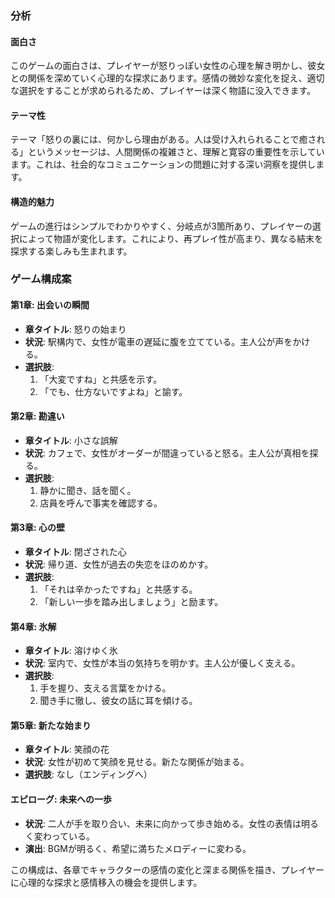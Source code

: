 ### 分析

#### 面白さ
このゲームの面白さは、プレイヤーが怒りっぽい女性の心理を解き明かし、彼女との関係を深めていく心理的な探求にあります。感情の微妙な変化を捉え、適切な選択をすることが求められるため、プレイヤーは深く物語に没入できます。

#### テーマ性
テーマ「怒りの裏には、何かしら理由がある。人は受け入れられることで癒される」というメッセージは、人間関係の複雑さと、理解と寛容の重要性を示しています。これは、社会的なコミュニケーションの問題に対する深い洞察を提供します。

#### 構造的魅力
ゲームの進行はシンプルでわかりやすく、分岐点が3箇所あり、プレイヤーの選択によって物語が変化します。これにより、再プレイ性が高まり、異なる結末を探求する楽しみも生まれます。

### ゲーム構成案

#### 第1章: 出会いの瞬間
- **章タイトル**: 怒りの始まり
- **状況**: 駅構内で、女性が電車の遅延に腹を立てている。主人公が声をかける。
- **選択肢**:
  1. 「大変ですね」と共感を示す。
  2. 「でも、仕方ないですよね」と諭す。

#### 第2章: 勘違い
- **章タイトル**: 小さな誤解
- **状況**: カフェで、女性がオーダーが間違っていると怒る。主人公が真相を探る。
- **選択肢**:
  1. 静かに聞き、話を聞く。
  2. 店員を呼んで事実を確認する。

#### 第3章: 心の壁
- **章タイトル**: 閉ざされた心
- **状況**: 帰り道、女性が過去の失恋をほのめかす。
- **選択肢**:
  1. 「それは辛かったですね」と共感する。
  2. 「新しい一歩を踏み出しましょう」と励ます。

#### 第4章: 氷解
- **章タイトル**: 溶けゆく氷
- **状況**: 室内で、女性が本当の気持ちを明かす。主人公が優しく支える。
- **選択肢**:
  1. 手を握り、支える言葉をかける。
  2. 聞き手に徹し、彼女の話に耳を傾ける。

#### 第5章: 新たな始まり
- **章タイトル**: 笑顔の花
- **状況**: 女性が初めて笑顔を見せる。新たな関係が始まる。
- **選択肢**: なし（エンディングへ）

#### エピローグ: 未来への一歩
- **状況**: 二人が手を取り合い、未来に向かって歩き始める。女性の表情は明るく変わっている。
- **演出**: BGMが明るく、希望に満ちたメロディーに変わる。

この構成は、各章でキャラクターの感情の変化と深まる関係を描き、プレイヤーに心理的な探求と感情移入の機会を提供します。